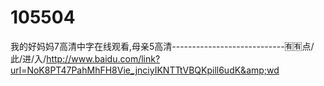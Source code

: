 # 105504
我的好妈妈7高清中字在线观看,母亲5高清----------------------------🈶🈶点/此/进/入/http://www.baidu.com/link?url=NoK8PT47PahMhFH8Vie_jnciyIKNTTtVBQKpill6udK&amp;wd

